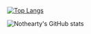[![Top Langs](https://github-readme-stats.vercel.app/api/top-langs/?username=nothearty&layout=compact&theme=onedark&show_icons=true&bg_color=0d1117&text_color=FFFFFF)](https://github.com/anuraghazra/github-readme-stats)


![Nothearty's GitHub stats](https://github-readme-stats.vercel.app/api?username=nothearty&show_icons=true&text_color=111111)
